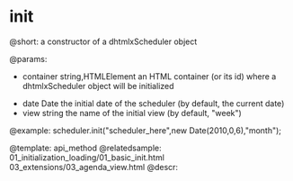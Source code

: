 init
=============

@short:
a constructor of a dhtmlxScheduler object 
    
@params: 
- container		string,HTMLElement	 		an HTML container (or its id) where a dhtmlxScheduler object will be initialized
* date			Date						the initial date of the scheduler (by default, the current date)
* view			string						the name of the initial view (by default, "week")

@example: 
scheduler.init("scheduler_here",new Date(2010,0,6),"month");



@template:	api_method
@relatedsample:
	01_initialization_loading/01_basic_init.html
    03_extensions/03_agenda_view.html
@descr: 
